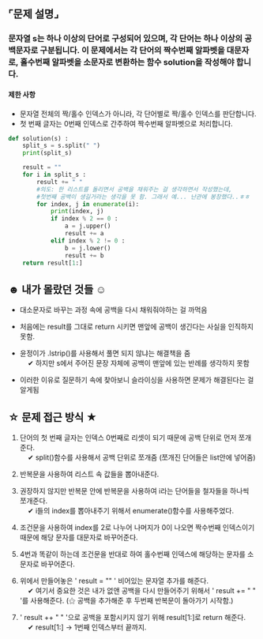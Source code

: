 ## ⌜문제 설명⌟
### 문자열 s는 하나 이상의 단어로 구성되어 있으며, 각 단어는 하나 이상의 공백문자로 구분됩니다. 이 문제에서는 각 단어의 짝수번째 알파벳을 대문자로, 홀수번째 알파벳을 소문자로 변환하는 함수 solution을 작성해야 합니다.

#### 제한 사항
* 문자열 전체의 짝/홀수 인덱스가 아니라, 각 단어별로 짝/홀수 인덱스를 판단합니다.
* 첫 번째 글자는 0번째 인덱스로 간주하여 짝수번째 알파벳으로 처리합니다.
```python
def solution(s) :
    split_s = s.split(" ")
    print(split_s)

    result = ""
    for i in split_s :
        result += " "   
        #의도: 한 리스트를 돌리면서 공백을 채워주는 걸 생각하면서 작성했는데, 
        #첫번째 공백이 생길거라는 생각을 못 함. 그래서 예... 난관에 봉창했다..ㅎㅎ
        for index, j in enumerate(i):
            print(index, j)
            if index % 2 == 0 :
                a = j.upper()
                result += a 
            elif index % 2 != 0 :
                b = j.lower()
                result += b
    return result[1:]
```

## ☻ 내가 몰랐던 것들 ☺︎
* 대소문자로 바꾸는 과정 속에 공백을 다시 채워줘야하는 걸 까먹음
* 처음에는 result를 그대로 return 시키면 맨앞에 공백이 생긴다는 사실을 인직하지 못함.
* 윤정이가 .lstrip()를 사용해서 풀면 되지 않냐는 해결책을 줌
<br> &nbsp;&nbsp;&nbsp; ✔︎ 하지만 s에서 주어진 문장 자체에 공백이 맨앞에 있는 반례를 생각하지 못함

* 이러한 이유로 질문하기 속에 찾아보니 슬라이싱을 사용하면 문제가 해결된다는 걸 알게됨

## ☆ 문제 접근 방식 ★
1. 단어의 첫 번째 글자는 인덱스 0번째로 리셋이 되기 때문에 공백 단위로 먼저 쪼개준다.
<br> &nbsp;&nbsp;&nbsp; ✔︎ split()함수를 사용해서 공백 단위로 쪼개줌 (쪼개진 단어들은 list안에 넣어줌)

2. 반복문을 사용하여 리스트 속 값들을 뽑아내준다.

3. 권장하지 않지만 반복문 안에 반복문을 사용하여 i라는 단어들을 철자들을 하나씩 쪼개준다.
<br> &nbsp;&nbsp;&nbsp; ✔︎ i들의 index를 뽑아내주기 위해서 enumerate()함수를 사용해주었다.

4. 조건문을 사용하여 index를 2로 나누어 나머지가 0이 나오면 짝수번째 인덱스이기 때문에 해당 문자를 대문자로 바꾸어준다.

5. 4번과 똑같이 하는데 조건문을 반대로 하여 홀수번째 인덱스에 해당하는 문자를 소문자로 바꾸어준다.

6. 위에서 만들어놓은 ' result = "" ' 비어있는 문자열 추가를 해준다.
<br> &nbsp;&nbsp;&nbsp; ✔︎ 여기서 중요한 것은 내가 없앤 공백을 다시 만들어주기 위해서 ' result += " " '를 사용해준다. (⚝ 공백을 추가해준 후 두번째 반복문이 돌아가기 시작함.)

7. ' result ++ " " '으로 공백을 포함시키지 않기 위해 result[1:]로 return 해준다.
<br> &nbsp;&nbsp;&nbsp; ✔︎ result[1:] -> 1번째 인덱스부터 끝까지.